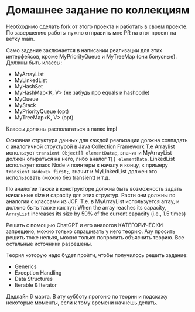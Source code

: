 # Домашнее задание по коллекциям

Необходимо сделать fork от этого проекта и работать в своем проекте. 
По завершению работы нужно отправить мне PR на этот проект на ветку main.

Само задание заключается в написании реализации для этих интерфейсов, кроме MyPriorityQueue и MyTreeMap (они бонусные).
Должны быть классы:
* MyArrayList<T>
* MyLinkedList<T>
* MyHashSet<T> 
* MyHashMap<K, V> (не забудь про equals и hashcode)
* MyQueue<T>
* MyStack<T>
* MyPriorityQueue<T> (opt)
* MyTreeMap<K, V> (opt)

Классы должны располагаться в папке impl

Основная структура данных для каждой реализации должна совпадать с аналогичной структурой в Java Collection Framework
Т.е Arraylist использует `transient Object[] elementData;`, значит и MyArrayList должен опираться на него, либо аналог `T[] elementData`. 
LinkedList использует класс Node и поинтеры к началу и концу, к примеру `transient Node<E> first;`, 
значит и MyLinkedList должен это использовать (можно без transient) и т.д.

По аналогии также в конструкторе должна быть возможность задать начальные size и capacity для этих структур. 
Расти они должны по аналогии с классами из JCF. Т.е. в MyArrayList используется array, и должно быть также как тут:
When the array reaches its capacity, `ArrayList` increases its size by 50% of the current capacity (i.e., 1.5 times)

Решать с помощью ChatGPT и его аналогов КАТЕГОРИЧЕСКИ запрещено, можно только спрашивать у него теорию.
Азу просить решить тоже нельзя, можно только попросить объяснить теорию.
Все остальные источники разрешены.

Теория которую надо будет пройти, чтобы получилось решить задание:
* Generics 
* Exception Handling 
* Data Structures
* Iterable & Iterator

Дедлайн 6 марта. В эту субботу прогоню по теории и подскажу некоторые моменты, если к тому времени начнешь делать.